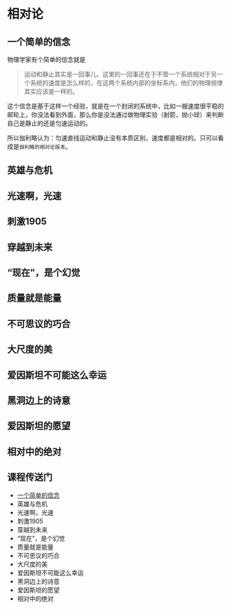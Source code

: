 # 相对论

## 一个简单的信念
物理学家有个简单的信念就是

> 运动和静止其实是一回事儿。这里的一回事还在于不管一个系统相对于另一个系统的速度是怎么样的，在这两个系统内部的坐标系内，他们的物理规律其实应该是一样的。

这个信念是基于这样一个经验，就是在一个封闭的系统中，比如一艘速度很平稳的邮轮上，你没法看到外面，那么你是没法通过做物理实验（射箭，抛小球）来判断自己是静止的还是匀速运动的。

所以伽利略认为：匀速直线运动和静止没有本质区别，速度都是相对的。只可以看成是`伽利略的相对论版本`。

## 英雄与危机
## 光速啊，光速
## 刺激1905
## 穿越到未来
## “现在”，是个幻觉
## 质量就是能量
## 不可思议的巧合
## 大尺度的美
## 爱因斯坦不可能这么幸运
## 黑洞边上的诗意
## 爱因斯坦的愿望
## 相对中的绝对

## 课程传送门

- [一个简单的信念](https://m.igetget.com/rush/course/index/J8VKqm0b9ERnzNBaYvQY6yO14HNzSXaEu2m7ea4ZBkqKqPx257G1ZyglX3oL6DAj)
- 英雄与危机
- 光速啊，光速
- 刺激1905
- 穿越到未来
- “现在”，是个幻觉
- 质量就是能量
- 不可思议的巧合
- 大尺度的美
- 爱因斯坦不可能这么幸运
- 黑洞边上的诗意
- 爱因斯坦的愿望
- 相对中的绝对